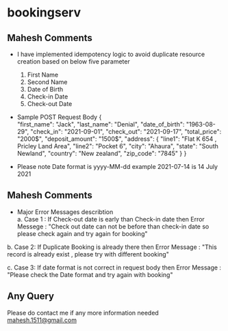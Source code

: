 # bookingserv


## Mahesh Comments
- I have implemented idempotency logic to avoid duplicate resource creation based on below five parameter
  1. First Name 
  2. Second Name 
  3. Date of Birth
  4. Check-in Date
  5. Check-out Date
  
- Sample POST Request Body 
  {       
        "first_name": "Jack",
        "last_name": "Denial",
        "date_of_birth": "1963-08-29",
        "check_in": "2021-09-01",
        "check_out": "2021-09-17",
        "total_price": "2000$",
        "deposit_amount": "1500$",
        "address": {
            "line1": "Flat K 654 , Pricley Land Area",
            "line2": "Pocket 6",
            "city": "Ahaura",
            "state": "South Newland",
            "country": "New zealand",
            "zip_code": "7845"
        }
    }
	
- Please note Date format is yyyy-MM-dd example 2021-07-14 is 14 July 2021

## Mahesh Comments
- Major Error Messages describtion  
a. Case 1 :
   If Check-out date is early than Check-in date then
   Error Messege : "Check out date can not be before than check-in date so please check again and try again for booking"
   
b. Case 2: 
   If Duplicate Booking is already there then 
   Error Message : "This record is already exist , please try with different booking"

c. Case 3: 
   If date format is not correct in request body then 
   Error Message : "Please check the Date format and try again with booking"   
   
## Any Query 
Please do contact me if any more information needed mahesh.1511@gmail.com


